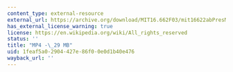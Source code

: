 ```yaml
---
content_type: external-resource
external_url: https://archive.org/download/MIT16.662F03/mit16622abPresMay03-220k.mp4
has_external_license_warning: true
license: https://en.wikipedia.org/wiki/All_rights_reserved
status: ''
title: "MP4 -\_29 MB"
uid: 1feaf5a0-2904-427e-86f0-0e0d1b40e476
wayback_url: ''
---
```

